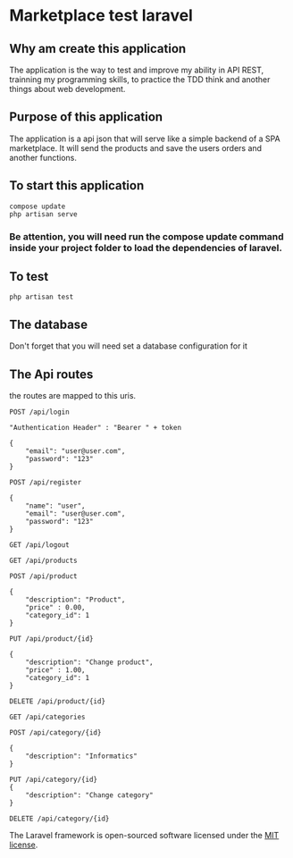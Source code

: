 # Marketplace test laravel


## Why am create this application

The application is the way to test and improve my ability in API REST, trainning my programming skills, to practice the TDD think and another things about web development.

## Purpose of this application

The application is a api json that will serve like a simple backend of a SPA marketplace. It will send the products and save the users orders and another functions.

## To start this application

```
compose update
php artisan serve
```
### Be attention, you will need run the compose update command inside your project folder to load the dependencies of laravel.

## To test

``
php artisan test
`` 

## The database

Don't forget that you will need set a database configuration for it


## The Api routes 

the routes are mapped to this uris. 

```
POST /api/login

"Authentication Header" : "Bearer " + token

{
    "email": "user@user.com",
    "password": "123"
}
```

```
POST /api/register

{
    "name": "user",
    "email": "user@user.com",
    "password": "123"
}
```

```
GET /api/logout
```

```
GET /api/products
``` 

```
POST /api/product

{
    "description": "Product",
    "price" : 0.00,
    "category_id": 1
}
```

```
PUT /api/product/{id}

{
    "description": "Change product",
    "price" : 1.00,
    "category_id": 1
}
```

```
DELETE /api/product/{id}
```

```
GET /api/categories
```

```
POST /api/category/{id}

{
    "description": "Informatics"
}
```

```
PUT /api/category/{id}
{
    "description": "Change category"
}
```

```
DELETE /api/category/{id}
```











The Laravel framework is open-sourced software licensed under the [MIT license](https://opensource.org/licenses/MIT).
